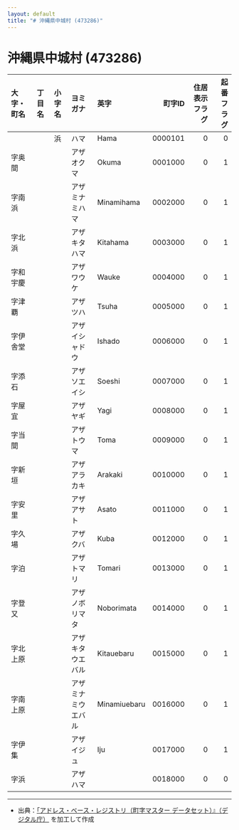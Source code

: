 ```yaml
---
layout: default
title: "# 沖縄県中城村 (473286)"
---
```


# 沖縄県中城村 (473286)

| 大字・町名 | 丁目名 | 小字名 | ヨミガナ | 英字 | 町字ID | 住居表示フラグ | 起番フラグ |
|:--------|:------|:------|:-----------------|:---------------------|--------:|----------:|--------:|
|  |  | 浜 | ハマ | Hama | 0000101 | 0 | 0 |
| 字奥間 |  |  | アザオクマ | Okuma | 0001000 | 0 | 1 |
| 字南浜 |  |  | アザミナミハマ | Minamihama | 0002000 | 0 | 1 |
| 字北浜 |  |  | アザキタハマ | Kitahama | 0003000 | 0 | 1 |
| 字和宇慶 |  |  | アザワウケ | Wauke | 0004000 | 0 | 1 |
| 字津覇 |  |  | アザツハ | Tsuha | 0005000 | 0 | 1 |
| 字伊舎堂 |  |  | アザイシャドウ | Ishado | 0006000 | 0 | 1 |
| 字添石 |  |  | アザソエイシ | Soeshi | 0007000 | 0 | 1 |
| 字屋宜 |  |  | アザヤギ | Yagi | 0008000 | 0 | 1 |
| 字当間 |  |  | アザトウマ | Toma | 0009000 | 0 | 1 |
| 字新垣 |  |  | アザアラカキ | Arakaki | 0010000 | 0 | 1 |
| 字安里 |  |  | アザアサト | Asato | 0011000 | 0 | 1 |
| 字久場 |  |  | アザクバ | Kuba | 0012000 | 0 | 1 |
| 字泊 |  |  | アザトマリ | Tomari | 0013000 | 0 | 1 |
| 字登又 |  |  | アザノボリマタ | Noborimata | 0014000 | 0 | 1 |
| 字北上原 |  |  | アザキタウエバル | Kitauebaru | 0015000 | 0 | 1 |
| 字南上原 |  |  | アザミナミウエバル | Minamiuebaru | 0016000 | 0 | 1 |
| 字伊集 |  |  | アザイジュ | Iju | 0017000 | 0 | 1 |
| 字浜 |  |  | アザハマ |  | 0018000 | 0 | 0 |

---

- 出典：[「アドレス・ベース・レジストリ（町字マスター データセット）』（デジタル庁）](https://www.digital.go.jp/policies/base_registry_address/) を加工して作成